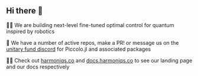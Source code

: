 ## Hi there 👋

🙋‍♀️ We are building next-level fine-tuned optimal control for quantum inspired by robotics

🌟 We have a number of active repos, make a PR! or message us on the [unitary fund discord](http://discord.unitary.foundation/) for Piccolo.jl and associated packages

👩‍💻 Check out [harmoniqs.co](https://www.harmoniqs.co/) and [docs.harmoniqs.co](https://docs.harmoniqs.co) to see our landing page and our docs respectively
